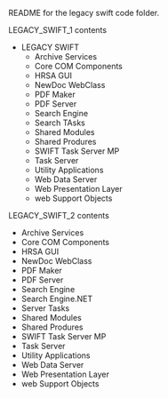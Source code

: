 README for the legacy swift code folder.

LEGACY_SWIFT_1 contents
* LEGACY SWIFT 
  * Archive Services
  * Core COM Components
  * HRSA GUI
  * NewDoc WebClass
  * PDF Maker
  * PDF Server
  * Search Engine
  * Search TAsks
  * Shared Modules
  * Shared Produres
  * SWIFT Task Server MP
  * Task Server
  * Utility Applications
  * Web Data Server
  * Web Presentation Layer
  * web Support Objects

LEGACY_SWIFT_2 contents
  * Archive Services
  * Core COM Components
  * HRSA GUI
  * NewDoc WebClass
  * PDF Maker
  * PDF Server
  * Search Engine
  * Search Engine.NET
  * Server Tasks
  * Shared Modules
  * Shared Produres
  * SWIFT Task Server MP
  * Task Server
  * Utility Applications
  * Web Data Server
  * Web Presentation Layer
  * web Support Objects
